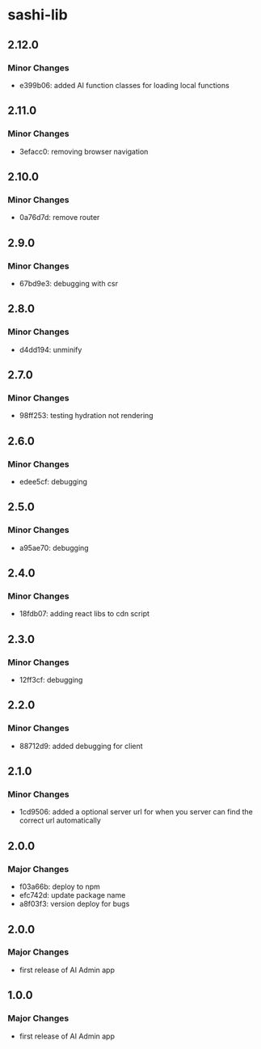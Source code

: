 # sashi-lib

## 2.12.0

### Minor Changes

- e399b06: added AI function classes for loading local functions

## 2.11.0

### Minor Changes

- 3efacc0: removing browser navigation

## 2.10.0

### Minor Changes

- 0a76d7d: remove router

## 2.9.0

### Minor Changes

- 67bd9e3: debugging with csr

## 2.8.0

### Minor Changes

- d4dd194: unminify

## 2.7.0

### Minor Changes

- 98ff253: testing hydration not rendering

## 2.6.0

### Minor Changes

- edee5cf: debugging

## 2.5.0

### Minor Changes

- a95ae70: debugging

## 2.4.0

### Minor Changes

- 18fdb07: adding react libs to cdn script

## 2.3.0

### Minor Changes

- 12ff3cf: debugging

## 2.2.0

### Minor Changes

- 88712d9: added debugging for client

## 2.1.0

### Minor Changes

- 1cd9506: added a optional server url for when you server can find the correct url automatically

## 2.0.0

### Major Changes

- f03a66b: deploy to npm
- efc742d: update package name
- a8f03f3: version deploy for bugs

## 2.0.0

### Major Changes

- first release of AI Admin app

## 1.0.0

### Major Changes

- first release of AI Admin app

